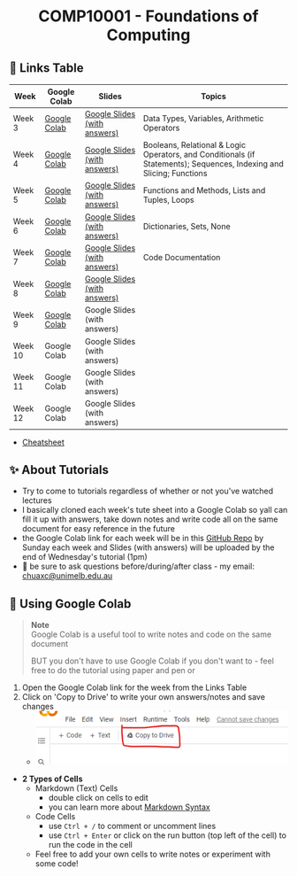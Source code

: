 <h1 align="center"> COMP10001 - Foundations of Computing</h1>

## 🔗 Links Table
|Week|Google Colab|Slides|Topics|
|--|--|--|--|
|Week 3|[Google Colab](https://colab.research.google.com/drive/13o5MSvhiKnr1rM6AlylziduG2JwH-REm?usp=sharing)| [Google Slides (with answers)](https://docs.google.com/presentation/d/11Te6n84zVXe1PVs2dLbz_RnGs-CcOhXTyqQoJuRbAZg/edit?usp=sharing)|Data Types, Variables, Arithmetic Operators|
|Week 4|[Google Colab](https://colab.research.google.com/drive/1hJ70dFYe31nwMU51zYaEIsCwEZNsK87P?usp=sharing)|[Google Slides (with answers)](https://docs.google.com/presentation/d/1jnQJRLVLSBnHdf1Um5RZk6TVpo2ytbahmUDLtRw_08U/edit#slide=id.g14459075c0e_0_106)|Booleans, Relational & Logic Operators, and Conditionals (if Statements); Sequences, Indexing and Slicing; Functions|
|Week 5|[Google Colab](https://colab.research.google.com/drive/14UkPWCcxFWElB1yNRbJ2fgonOrJexYC3?usp=sharing)|[Google Slides (with answers)](https://docs.google.com/presentation/d/1VH5XPKs5t7ikBQ1c0Vqp2mi2WYhS5yHXPIAtqWA6wIM/edit?usp=sharing)|Functions and Methods, Lists and Tuples, Loops|
|Week 6|[Google Colab](https://colab.research.google.com/drive/198RF7ZT8-_eH7QEXCOdXiSZzIWR6D2Ht?usp=sharing)|[Google Slides (with answers)](https://docs.google.com/presentation/d/1vJA24SuyoVh8auylS-xSa7fUK8E-fUlJup3IOp_bmQo/edit?usp=sharing)|Dictionaries, Sets, None|
|Week 7|[Google Colab](https://colab.research.google.com/drive/1XFI-XnF71TmIwFCRB7ya-lNnOr7Nj34l?usp=sharing)|[Google Slides (with answers)](https://docs.google.com/presentation/d/1tkKafIhiIXZnJoDiouZs3fmWFlaGGxUwX05uScg7ES8/edit?usp=sharing)|Code Documentation|
|Week 8|[Google Colab](https://colab.research.google.com/drive/1WVVooHSSaUnrJ_LyoksnnGbtXjA7VfbU?usp=sharing)|[Google Slides (with answers)](https://docs.google.com/presentation/d/1yXhZhMYS-hVZc5td55rpiRARtmeXQjGMFEB7JahGHEo/edit?usp=sharing)||
|Week 9|[Google Colab](https://docs.google.com/presentation/d/1tRioaMXDu6wpnr0d4UZqr4LV40J0GQwC4zk--_VqMBM/edit?usp=sharing)|Google Slides (with answers)||
|Week 10|Google Colab|Google Slides (with answers)||
|Week 11|Google Colab|Google Slides (with answers)||
|Week 12|Google Colab|Google Slides (with answers)||

* [Cheatsheet](./notes.md)

## ✨ About Tutorials
* Try to come to tutorials regardless of whether or not you've watched lectures
* I basically cloned each week's tute sheet into a Google Colab so yall can fill it up with answers, take down notes and write code all on the same document for easy reference in the future
* the Google Colab link for each week will be in this [GitHub Repo](https://github.com/chuahxinyu/comp10001) by Sunday each week and Slides (with answers) will be uploaded by the end of Wednesday's tutorial (1pm)
* 🙋 be sure to ask questions before/during/after class - my email: chuaxc@unimelb.edu.au

## 🌻 Using Google Colab
> **Note**<br>
> Google Colab is a useful tool to write notes and code on the same document
> 
> BUT you don't have to use Google Colab if you don't want to - feel free to do the tutorial using paper and pen or 

1. Open the Google Colab link for the week from the Links Table
2. Click on 'Copy to Drive' to write your own answers/notes and save changes
   * ![](2022-08-14-12-09-28.png)
* **2 Types of Cells**
  * Markdown (Text) Cells
    * double click on cells to edit
    * you can learn more about [Markdown Syntax](https://colab.research.google.com/notebooks/markdown_guide.ipynb)
  * Code Cells
    * use `Ctrl + /` to comment or uncomment lines
    * use `Ctrl + Enter` or click on the run button (top left of the cell) to run the code in the cell
  * Feel free to add your own cells to write notes or experiment with some code!



